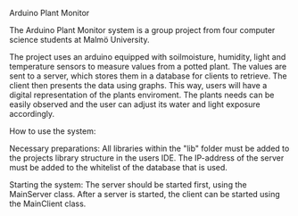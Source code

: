 Arduino Plant Monitor

The Arduino Plant Monitor system is a group project from four computer science students at Malmö University.

The project uses an arduino equipped with soilmoisture, humidity, light and temperature sensors to measure values from a potted plant. The values are sent to a server, which stores them in a database for clients to retrieve. The client then presents the data using graphs. 
This way, users will have a digital representation of the plants enviroment. The plants needs can be easily observed and the user can adjust its water and light exposure accordingly.

How to use the system:

Necessary preparations:
    All libraries within the "lib" folder must be added to the projects library structure in the users IDE.
    The IP-address of the server must be added to the whitelist of the database that is used.

Starting the system:
    The server should be started first, using the MainServer class.
    After a server is started, the client can be started using the MainClient class.
